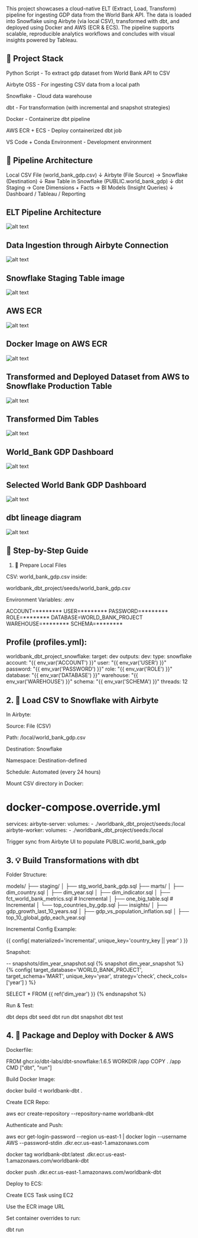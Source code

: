 This project showcases a cloud-native ELT (Extract, Load, Transform) pipeline for ingesting GDP data from the World Bank API. The data is loaded into Snowflake using Airbyte (via local CSV), transformed with dbt, and deployed using Docker and AWS (ECR & ECS). The pipeline supports scalable, reproducible analytics workflows and concludes with visual insights powered by Tableau.

## 🚀 Project Stack

Python Script - To extract gdp dataset from World Bank API to CSV

Airbyte OSS - For ingesting CSV data from a local path

Snowflake - Cloud data warehouse

dbt - For transformation (with incremental and snapshot strategies)

Docker - Containerize dbt pipeline

AWS ECR + ECS - Deploy containerized dbt job

VS Code + Conda Environment - Development environment

## 🔄 Pipeline Architecture

Local CSV File (world_bank_gdp.csv)
      ↓
   Airbyte (File Source)  → Snowflake (Destination)
      ↓
   Raw Table in Snowflake (PUBLIC.world_bank_gdp)
      ↓
   dbt Staging → Core Dimensions + Facts → BI Models (Insight Queries)
      ↓
   Dashboard / Tableau / Reporting
## ELT Pipeline Architecture
![alt text](worldbank_dbt_project/elt_pipeline_architecture.png)

## Data Ingestion through Airbyte Connection
   ![alt text](worldbank_dbt_project/airbyte_ingestion.png)

## Snowflake Staging Table image
   ![alt text](worldbank_dbt_project/snowflake_dbs.png)

## AWS ECR
   ![alt text](worldbank_dbt_project/aws_ecr_repo.png)

## Docker Image on AWS ECR
   ![alt text](worldbank_dbt_project/docker_image.png)

## Transformed and Deployed Dataset from AWS to Snowflake Production Table
  ![alt text](worldbank_dbt_project/snowflake_aws.png)

## Transformed Dim Tables   
![alt text](worldbank_dbt_project/dim_tables.png)

## World_Bank GDP Dashboard
  ![alt text](worldbank_dbt_project/dashboard.png)

## Selected World Bank GDP Dashboard
  ![alt text](worldbank_dbt_project/dashboard1.png)

## dbt lineage diagram
  ![alt text](worldbank_dbt_project/lineage.png)

## 📅 Step-by-Step Guide

1. 📂 Prepare Local Files

CSV: world_bank_gdp.csv inside:

worldbank_dbt_project/seeds/world_bank_gdp.csv

Environment Variables: .env

ACCOUNT=********
USER=********
PASSWORD=********
ROLE=********
DATABASE=WORLD_BANK_PROJECT
WAREHOUSE=********
SCHEMA=********

## Profile (profiles.yml):

worldbank_dbt_project_snowflake:
  target: dev
  outputs:
    dev:
      type: snowflake
      account: "{{ env_var('ACCOUNT') }}"
      user: "{{ env_var('USER') }}"
      password: "{{ env_var('PASSWORD') }}"
      role: "{{ env_var('ROLE') }}"
      database: "{{ env_var('DATABASE') }}"
      warehouse: "{{ env_var('WAREHOUSE') }}"
      schema: "{{ env_var('SCHEMA') }}"
      threads: 12

## 2. 🚚 Load CSV to Snowflake with Airbyte

In Airbyte:

Source: File (CSV)

Path: /local/world_bank_gdp.csv

Destination: Snowflake

Namespace: Destination-defined

Schedule: Automated (every 24 hours)

Mount CSV directory in Docker:

# docker-compose.override.yml
services:
  airbyte-server:
    volumes:
      - ./worldbank_dbt_project/seeds:/local
  airbyte-worker:
    volumes:
      - ./worldbank_dbt_project/seeds:/local

Trigger sync from Airbyte UI to populate PUBLIC.world_bank_gdp

## 3. 💡 Build Transformations with dbt

Folder Structure:

models/
├── staging/
│   ├── stg_world_bank_gdp.sql
├── marts/
│   ├── dim_country.sql
│   ├── dim_year.sql
│   ├── dim_indicator.sql
│   ├── fct_world_bank_metrics.sql  # Incremental
│   ├── one_big_table.sql           # Incremental
│   └── top_countries_by_gdp.sql
├── insights/
│   ├── gdp_growth_last_10_years.sql
│   ├── gdp_vs_population_inflation.sql
│   ├── top_10_global_gdp_each_year.sql

Incremental Config Example:

{{ config(
  materialized='incremental',
  unique_key='country_key || year'
) }}

Snapshot:

-- snapshots/dim_year_snapshot.sql
{% snapshot dim_year_snapshot %}
{%
  config(
    target_database='WORLD_BANK_PROJECT',
    target_schema='MART',
    unique_key='year',
    strategy='check',
    check_cols=['year']
  )
%}

SELECT * FROM {{ ref('dim_year') }}
{% endsnapshot %}

Run & Test:

dbt deps
dbt seed
dbt run
dbt snapshot
dbt test

## 4. 🐳 Package and Deploy with Docker & AWS

Dockerfile:

FROM ghcr.io/dbt-labs/dbt-snowflake:1.6.5
WORKDIR /app
COPY . /app
CMD ["dbt", "run"]

Build Docker Image:

docker build -t worldbank-dbt .

Create ECR Repo:

aws ecr create-repository --repository-name worldbank-dbt

Authenticate and Push:

aws ecr get-login-password --region us-east-1 | docker login --username AWS --password-stdin <your-account-id>.dkr.ecr.us-east-1.amazonaws.com

docker tag worldbank-dbt:latest <your-account-id>.dkr.ecr.us-east-1.amazonaws.com/worldbank-dbt

docker push <your-account-id>.dkr.ecr.us-east-1.amazonaws.com/worldbank-dbt

Deploy to ECS:

Create ECS Task using EC2

Use the ECR image URL

Set container overrides to run:

dbt run

